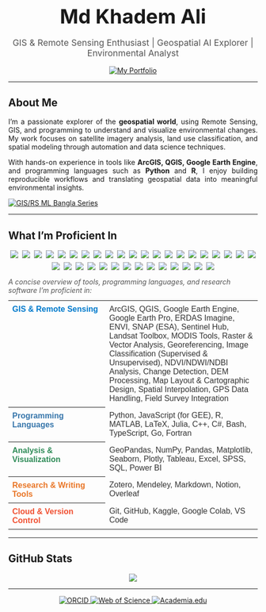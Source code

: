 <h1 align="center" style="font-size:2.5rem; margin-bottom:8px;">Md Khadem Ali</h1>

<p align="center" style="font-size:1.1rem; color:#555; margin-bottom:16px;">
  GIS & Remote Sensing Enthusiast | Geospatial AI Explorer | Environmental Analyst
</p>

<p align="center">
  <a href="https://www.khademali.com" target="_blank" rel="noopener noreferrer">
    <img 
      src="https://img.shields.io/badge/-My%20Portfolio-0A66C2?style=flat&logo=read-the-docs&logoColor=white&height=18&radius=12" 
      alt="My Portfolio" 
    />
  </a>
</p>

---
## About Me

<div align="justify">

I’m a passionate explorer of the **geospatial world**, using Remote Sensing, GIS, and programming to understand and visualize environmental changes. My work focuses on satellite imagery analysis, land use classification, and spatial modeling through automation and data science techniques.

With hands-on experience in tools like **ArcGIS, QGIS, Google Earth Engine**, and programming languages such as **Python** and **R**, I enjoy building reproducible workflows and translating geospatial data into meaningful environmental insights.

</div>


<a href="https://github.com/mdkhademali/gis-rs-ml-bangla-series" target="_blank" rel="noopener noreferrer">
  <img 
    src="https://img.shields.io/badge/-GIS%2FRS%20ML%20Bangla-181717?style=flat&logo=github&logoColor=white&height=18&radius=12" 
    alt="GIS/RS ML Bangla Series" 
  />
</a>

---

<h2>What I’m Proficient In</h2>

<!-- Badges Section -->
<div style="display:flex; flex-wrap:wrap; gap:8px; justify-content:center; margin-bottom:15px;">
  <!-- Core GIS / RS Tools -->
  <img src="https://img.shields.io/badge/GIS-00BFFF?style=flat&logo=databricks&logoColor=white&height=25" />
  <img src="https://img.shields.io/badge/Remote%20Sensing-0057A0?style=flat&logo=satellite&logoColor=white&height=25" />
  <img src="https://img.shields.io/badge/ArcGIS%20Pro-007ACC?style=flat&logo=arcgis&logoColor=white&height=25" />
  <img src="https://img.shields.io/badge/QGIS-A3C93A?style=flat&logo=qgis&logoColor=white&height=25" />
  <img src="https://img.shields.io/badge/Google%20Earth%20Engine-4285F4?style=flat&logo=googleearth&logoColor=white&height=25" />
  <img src="https://img.shields.io/badge/PostGIS-2E8B57?style=flat&logo=postgresql&logoColor=white&height=25" />

  <!-- Programming & Scripting -->
  <img src="https://img.shields.io/badge/Python-3776AB?style=flat&logo=python&logoColor=white&height=25" />
  <img src="https://img.shields.io/badge/R-276DC3?style=flat&logo=r&logoColor=white&height=25" />
  <img src="https://img.shields.io/badge/Jupyter-F37626?style=flat&logo=jupyter&logoColor=white&height=25" />
  <img src="https://img.shields.io/badge/MySQL-00618A?style=flat&logo=mysql&logoColor=white&height=25" />
  <img src="https://img.shields.io/badge/Matlab-0076A8?style=flat&logo=mathworks&logoColor=white&height=25" />
  <img src="https://img.shields.io/badge/Go-00ADD8?style=flat&logo=go&logoColor=white&height=25" />
  <img src="https://img.shields.io/badge/Fortran-4D4D4D?style=flat&logo=fortran&logoColor=white&height=25" />
  <img src="https://img.shields.io/badge/C++-00599C?style=flat&logo=c%2B%2B&logoColor=white&height=25" />
  <img src="https://img.shields.io/badge/JavaScript-F7DF1E?style=flat&logo=javascript&logoColor=black&height=25" />
  <img src="https://img.shields.io/badge/TypeScript-3178C6?style=flat&logo=typescript&logoColor=white&height=25" />
  <img src="https://img.shields.io/badge/C%23-239120?style=flat&logo=c-sharp&logoColor=white&height=25" />
  <img src="https://img.shields.io/badge/Julia-9558B2?style=flat&logo=julia&logoColor=white&height=25" />
  <img src="https://img.shields.io/badge/Bash-4EAA25?style=flat&logo=gnu-bash&logoColor=white&height=25" />

  <!-- Analysis & Visualization -->
  <img src="https://img.shields.io/badge/NumPy-013243?style=flat&logo=numpy&logoColor=white&height=25" />
  <img src="https://img.shields.io/badge/Pandas-150458?style=flat&logo=pandas&logoColor=white&height=25" />
  <img src="https://img.shields.io/badge/Plotly-3F4F75?style=flat&logo=plotly&logoColor=white&height=25" />
  <img src="https://img.shields.io/badge/Tableau-E97627?style=flat&logo=tableau&logoColor=white&height=25" />
  <img src="https://img.shields.io/badge/Excel-217346?style=flat&logo=microsoft-excel&logoColor=white&height=25" />
  <img src="https://img.shields.io/badge/SPSS-1F77B4?style=flat&logo=ibm&logoColor=white&height=25" />
  <img src="https://img.shields.io/badge/Power%20BI-F2C811?style=flat&logo=microsoft-powerbi&logoColor=black&height=25" />

  <!-- Research & Writing Tools -->
  <img src="https://img.shields.io/badge/Zotero-B80000?style=flat&logo=zotero&logoColor=white&height=25" />
  <img src="https://img.shields.io/badge/Mendeley-A41E34?style=flat&logo=mendeley&logoColor=white&height=25" />
  <img src="https://img.shields.io/badge/Markdown-4D4D4D?style=flat&logo=markdown&logoColor=white&height=25" />
  <img src="https://img.shields.io/badge/Notion-24292E?style=flat&logo=notion&logoColor=white&height=25" />
  <img src="https://img.shields.io/badge/Overleaf-179C7D?style=flat&logo=overleaf&logoColor=white&height=25" />

  <!-- Cloud & Version Control -->
  <img src="https://img.shields.io/badge/Git-F05032?style=flat&logo=git&logoColor=white&height=25" />
  <img src="https://img.shields.io/badge/GitHub-181717?style=flat&logo=github&logoColor=white&height=25" />
  <img src="https://img.shields.io/badge/Kaggle-20BEFF?style=flat&logo=kaggle&logoColor=white&height=25" />
  <img src="https://img.shields.io/badge/Google%20Colab-F9AB00?style=flat&logo=googlecolab&logoColor=white&height=25" />
</div>

<!-- Skills Overview -->
<p style="font-style:italic; color:#555; margin-bottom:12px;">A concise overview of tools, programming languages, and research software I’m proficient in:</p>

<!-- Skills Table -->
<table style="width:100%; border-collapse:collapse; font-family:Arial, sans-serif; margin-top:5px;">
  <tr>
    <th align="left" style="padding:8px; vertical-align:top; width:180px; color:#007ACC;">GIS & Remote Sensing</th>
    <td style="padding:8px; vertical-align:top; color:#333;">
      ArcGIS, QGIS, Google Earth Engine, Google Earth Pro, ERDAS Imagine, ENVI, SNAP (ESA), Sentinel Hub, Landsat Toolbox, MODIS Tools, Raster & Vector Analysis, Georeferencing, Image Classification (Supervised & Unsupervised), NDVI/NDWI/NDBI Analysis, Change Detection, DEM Processing, Map Layout & Cartographic Design, Spatial Interpolation, GPS Data Handling, Field Survey Integration
    </td>
  </tr>
  <tr>
    <th align="left" style="padding:8px; vertical-align:top; color:#3776AB;">Programming Languages</th>
    <td style="padding:8px; vertical-align:top; color:#333;">Python, JavaScript (for GEE), R, MATLAB, LaTeX, Julia, C++, C#, Bash, TypeScript, Go, Fortran</td>
  </tr>
  <tr>
    <th align="left" style="padding:8px; vertical-align:top; color:#2E8B57;">Analysis & Visualization</th>
    <td style="padding:8px; vertical-align:top; color:#333;">
      GeoPandas, NumPy, Pandas, Matplotlib, Seaborn, Plotly, Tableau, Excel, SPSS, SQL, Power BI
    </td>
  </tr>
  <tr>
    <th align="left" style="padding:8px; vertical-align:top; color:#E97627;">Research & Writing Tools</th>
    <td style="padding:8px; vertical-align:top; color:#333;">
      Zotero, Mendeley, Markdown, Notion, Overleaf
    </td>
  </tr>
  <tr>
    <th align="left" style="padding:8px; vertical-align:top; color:#F05032;">Cloud & Version Control</th>
    <td style="padding:8px; vertical-align:top; color:#333;">
      Git, GitHub, Kaggle, Google Colab, VS Code
    </td>
  </tr>
</table>

---

## GitHub Stats

<p align="center">
  <img src="https://github-readme-stats.vercel.app/api/top-langs/?username=mdkhademali&layout=compact&langs_count=10&theme=radical" />
</p>

---

<p align="center">
  <a href="https://orcid.org/0009-0006-0917-3372" target="_blank" rel="noopener noreferrer">
    <img src="https://img.shields.io/badge/-A6CE39?style=flat&logo=orcid&logoColor=white&rounded=true" alt="ORCID" />
  </a>

  <a href="https://www.webofscience.com/wos/author/record/NZO-2787-2025" target="_blank" rel="noopener noreferrer">
    <img src="https://img.shields.io/badge/-228B22?style=flat&logo=clarivate&logoColor=white&rounded=true" alt="Web of Science" />
  </a>

  <a href="https://graphicspath.academia.edu/mdkhademali" target="_blank" rel="noopener noreferrer">
    <img src="https://img.shields.io/badge/-414141?style=flat&logo=academia&logoColor=white&rounded=true" alt="Academia.edu" />
  </a>
</p>

